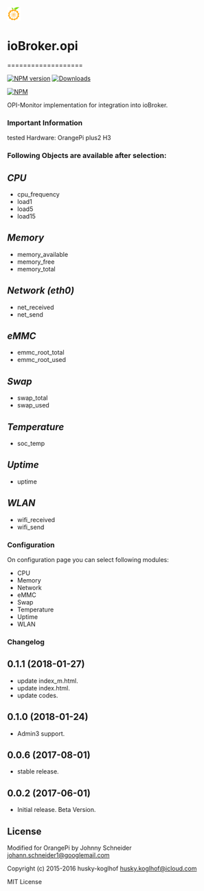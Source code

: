 ![Logo](media/opi.png)
# ioBroker.opi
===================

[![NPM version](http://img.shields.io/npm/v/iobroker.opi.svg)](https://www.npmjs.com/package/iobroker.opi)
[![Downloads](https://img.shields.io/npm/dm/iobroker.opi.svg)](https://www.npmjs.com/package/iobroker.opi)

[![NPM](https://nodei.co/npm/iobroker.opi.png?downloads=true)](https://nodei.co/npm/iobroker.opi/)

OPI-Monitor implementation for integration into ioBroker.

### Important Information

tested Hardware: OrangePi plus2 H3


### Following Objects are available after selection:

## *CPU*
- cpu_frequency
- load1
- load5
- load15

## *Memory*
- memory_available
- memory_free
- memory_total

## *Network (eth0)*
- net_received
- net_send

## *eMMC*
- emmc_root_total
- emmc_root_used

## *Swap*
- swap_total
- swap_used

## *Temperature*
- soc_temp

## *Uptime*
- uptime

## *WLAN*
- wifi_received
- wifi_send

### Configuration
On configuration page you can select following modules:

- CPU
- Memory
- Network
- eMMC
- Swap
- Temperature
- Uptime
- WLAN

### Changelog
## 0.1.1 (2018-01-27)
- update index_m.html.
- update index.html.
- update codes.

## 0.1.0 (2018-01-24)
- Admin3 support.

## 0.0.6 (2017-08-01)
- stable release.

## 0.0.2 (2017-06-01)
- Initial release. Beta Version.


## License
Modified for OrangePi by Johnny Schneider <johann.schneider1@googlemail.com>

Copyright (c) 2015-2016 husky-koglhof <husky.koglhof@icloud.com>

MIT License
